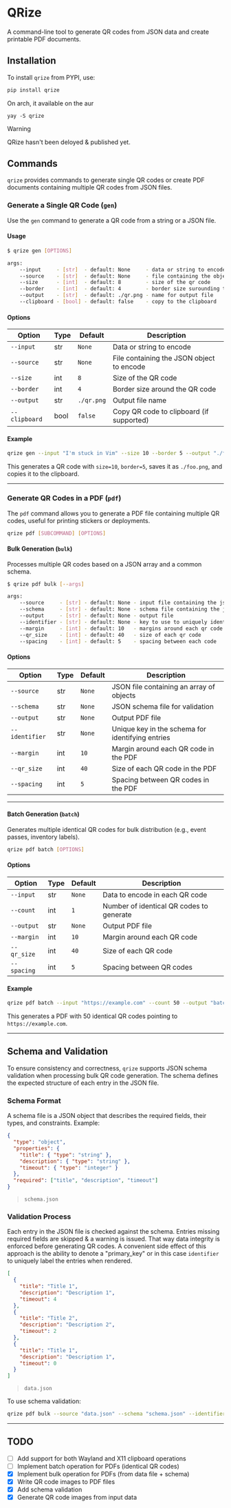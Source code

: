 # QRize

A command-line tool to generate QR codes from JSON data and create printable PDF documents.

## Installation

To install `qrize` from PYPI, use:

```sh
pip install qrize
```

On arch, it available on the aur 

```
yay -S qrize
```

> [!WARNING]
> QRize hasn't been deloyed & published yet.

## Commands

`qrize` provides commands to generate single QR codes or create PDF documents containing multiple QR codes from JSON files.

### Generate a Single QR Code (`gen`)

Use the `gen` command to generate a QR code from a string or a JSON file.

#### Usage

```sh
$ qrize gen [OPTIONS]

args:
    --input     - [str]  - default: None     - data or string to encode 
    --source    - [str]  - default: None     - file containing the object to encode
    --size      - [int]  - default: 8        - size of the qr code
    --border    - [int]  - default: 4        - border size surounding the qr code
    --output    - [str]  - default: ./qr.png - name for output file
    --clipboard - [bool] - default: false    - copy to the clipboard
```

#### Options


| Option      | Type  | Default           | Description                              |
|------------|------|-------------------|------------------------------------------|
| `--input`  | str  | `None`            | Data or string to encode                |
| `--source` | str  | `None`            | File containing the JSON object to encode |
| `--size`   | int  | `8`               | Size of the QR code                      |
| `--border` | int  | `4`               | Border size around the QR code           |
| `--output` | str  | `./qr.png`        | Output file name                         |
| `--clipboard` | bool | `false`         | Copy QR code to clipboard (if supported) |

#### Example

```sh
qrize gen --input "I'm stuck in Vim" --size 10 --border 5 --output "./foo.png" --clipboard
```

This generates a QR code with `size=10`, `border=5`, saves it as `./foo.png`, and copies it to the clipboard.

---

### Generate QR Codes in a PDF (`pdf`)

The `pdf` command allows you to generate a PDF file containing multiple QR codes, useful for printing stickers or deployments.

```sh
qrize pdf [SUBCOMMAND] [OPTIONS]
```

#### Bulk Generation (`bulk`)

Processes multiple QR codes based on a JSON array and a common schema.

``` sh
$ qrize pdf bulk [--args]

args:
    --source     - [str] - default: None - input file containing the json array
    --schema     - [str] - default: None - schema file containing the json validation object
    --output     - [str] - default: None - output file
    --identifier - [str] - default: None - key to use to uniquely identify the entry, it must be present in the schema
    --margin     - [int] - default: 10   - margins around each qr code
    --qr_size    - [int] - default: 40   - size of each qr code
    --spacing    - [int] - default: 5    - spacing between each code
```

#### Options

| Option        | Type  | Default  | Description                                      |
|--------------|------|----------|--------------------------------------------------|
| `--source`   | str  | `None`   | JSON file containing an array of objects        |
| `--schema`   | str  | `None`   | JSON schema file for validation                 |
| `--output`   | str  | `None`   | Output PDF file                                 |
| `--identifier` | str  | `None`   | Unique key in the schema for identifying entries |
| `--margin`   | int  | `10`     | Margin around each QR code in the PDF           |
| `--qr_size`  | int  | `40`     | Size of each QR code in the PDF                 |
| `--spacing`  | int  | `5`      | Spacing between QR codes in the PDF             |

---

#### Batch Generation (`batch`)

Generates multiple identical QR codes for bulk distribution (e.g., event passes, inventory labels).

```sh
qrize pdf batch [OPTIONS]
```

#### Options

| Option     | Type  | Default  | Description                         |
|-----------|------|----------|---------------------------------|
| `--input` | str  | `None`   | Data to encode in each QR code     |
| `--count` | int  | `1`      | Number of identical QR codes to generate |
| `--output` | str  | `None`   | Output PDF file                    |
| `--margin` | int  | `10`     | Margin around each QR code         |
| `--qr_size` | int  | `40`    | Size of each QR code               |
| `--spacing` | int  | `5`     | Spacing between QR codes           |

#### Example

```sh
qrize pdf batch --input "https://example.com" --count 50 --output "batch_qr.pdf"
```

This generates a PDF with 50 identical QR codes pointing to `https://example.com`.

---

## Schema and Validation

To ensure consistency and correctness, `qrize` supports JSON schema validation when processing bulk QR code generation. The schema defines the expected structure of each entry in the JSON file.

### Schema Format

A schema file is a JSON object that describes the required fields, their types, and constraints. Example:

```json
{
  "type": "object",
  "properties": {
    "title": { "type": "string" },
    "description": { "type": "string" },
    "timeout": { "type": "integer" }
  },
  "required": ["title", "description", "timeout"]
}
```
> `schema.json`

### Validation Process

Each entry in the JSON file is checked against the schema. Entries missing required fields are skipped & a 
warning is issued. That way data integrity is enforced before generating QR codes. A convenient side effect
of this approach is the ability to denote a "primary_key" or in this case `identifier` to uniquely label 
the entries when rendered.
    
```json
[
  {
    "title": "Title 1",
    "description": "Description 1",
    "timeout": 4
  },
  {
    "title": "Title 2",
    "description": "Description 2",
    "timeout": 2
  },
  {
    "title": "Title 1",
    "description": "Description 1",
    "timeout": 0
  }
]
```
> `data.json`

To use schema validation:

```sh
qrize pdf bulk --source "data.json" --schema "schema.json" --identifier "title" --output "qrcodes.pdf"
```

---

## TODO

- [ ] Add support for both Wayland and X11 clipboard operations
- [ ] Implement batch operation for PDFs (identical QR codes)
- [x] Implement bulk operation for PDFs (from data file + schema)
- [x] Write QR code images to PDF files
- [x] Add schema validation
- [x] Generate QR code images from input data
